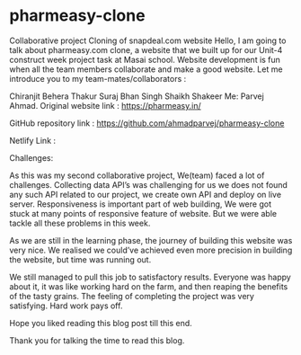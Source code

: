 # pharmeasy-clone
Collaborative project
Cloning of snapdeal.com website
Hello, I am going to talk about pharmeasy.com clone, a website that we built up for our Unit-4 construct week project task at Masai school. Website development is fun when all the team members collaborate and make a good website. Let me introduce you to my team-mates/collaborators :

Chiranjit Behera
Thakur Suraj Bhan Singh
Shaikh Shakeer
Me: Parvej Ahmad.
Original website link : https://pharmeasy.in/

GitHub repository link : https://github.com/ahmadparvej/pharmeasy-clone

Netlify Link :

Challenges:

As this was my second collaborative project, We(team) faced a lot of challenges. Collecting data API’s was challenging for us we does not found any such API related to our project, we create own API and deploy on live server. Responsiveness is important part of web building, We were got stuck at many points of responsive feature of website. But we were able tackle all these problems in this week.

As we are still in the learning phase, the journey of building this website was very nice. We realised we could’ve achieved even more precision in building the website, but time was running out.

We still managed to pull this job to satisfactory results. Everyone was happy about it, it was like working hard on the farm, and then reaping the benefits of the tasty grains. The feeling of completing the project was very satisfying. Hard work pays off.

Hope you liked reading this blog post till this end.

Thank you for talking the time to read this blog.
